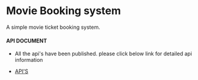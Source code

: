 # Movie Booking system
A simple movie ticket booking system.

#### API DOCUMENT 

* All the api's have been published. please click below link for detailed api information

 *  [API'S](https://documenter.getpostman.com/view/17659078/UUxzA7pW)
